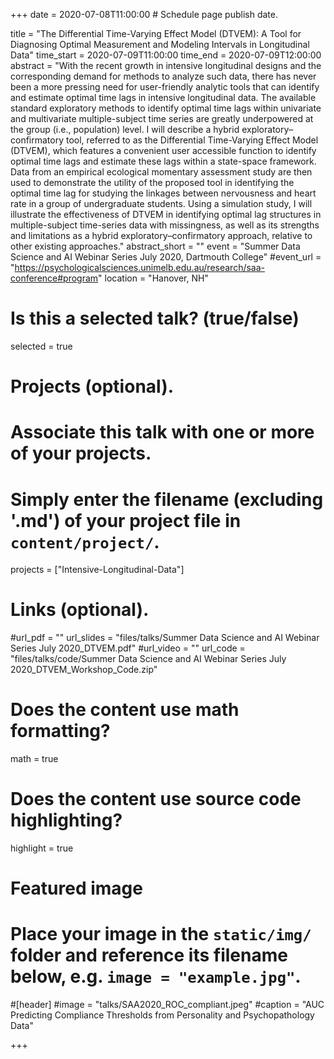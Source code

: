+++
date = 2020-07-08T11:00:00  # Schedule page publish date.

title = "The Differential Time-Varying Effect Model (DTVEM): A Tool for Diagnosing Optimal Measurement and Modeling Intervals in Longitudinal Data"
time_start = 2020-07-09T11:00:00
time_end = 2020-07-09T12:00:00
abstract = "With the recent growth in intensive longitudinal designs and the corresponding demand for methods to analyze such data, there has never been a more pressing need for user-friendly analytic tools that can identify and estimate optimal time lags in intensive longitudinal data. The available standard exploratory methods to identify optimal time lags within univariate and multivariate multiple-subject time series are greatly underpowered at the group (i.e., population) level. I will describe a hybrid exploratory–confirmatory tool, referred to as the Differential Time-Varying Effect Model (DTVEM), which features a convenient user accessible function to identify optimal time lags and estimate these lags within a state-space framework. Data from an empirical ecological momentary assessment study are then used to demonstrate the utility of the proposed tool in identifying the optimal time lag for studying the linkages between nervousness and heart rate in a group of undergraduate students. Using a simulation study, I will illustrate the effectiveness of DTVEM in identifying optimal lag structures in multiple-subject time-series data with missingness, as well as its strengths and limitations as a hybrid exploratory–confirmatory approach, relative to other existing approaches."
abstract_short = ""
event = "Summer Data Science and AI Webinar Series July 2020, Dartmouth College"
#event_url = "https://psychologicalsciences.unimelb.edu.au/research/saa-conference#program"
location = "Hanover, NH"

# Is this a selected talk? (true/false)
selected = true

# Projects (optional).
#   Associate this talk with one or more of your projects.
#   Simply enter the filename (excluding '.md') of your project file in `content/project/`.
projects = ["Intensive-Longitudinal-Data"]

# Links (optional).
#url_pdf = ""
url_slides = "files/talks/Summer Data Science and AI Webinar Series July 2020_DTVEM.pdf"
#url_video = ""
url_code = "files/talks/code/Summer Data Science and AI Webinar Series July 2020_DTVEM_Workshop_Code.zip"

# Does the content use math formatting?
math = true

# Does the content use source code highlighting?
highlight = true

# Featured image
# Place your image in the `static/img/` folder and reference its filename below, e.g. `image = "example.jpg"`.
#[header]
#image = "talks/SAA2020_ROC_compliant.jpeg"
#caption = "AUC Predicting Compliance Thresholds from Personality and Psychopathology Data"

+++
